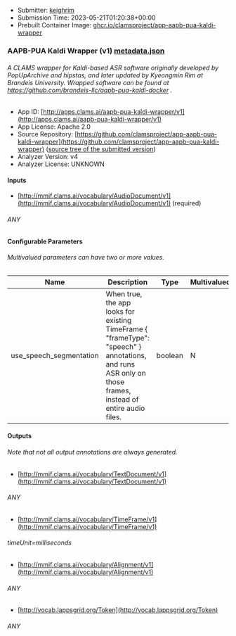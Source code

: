 
* Submitter: [keighrim](https://github.com/keighrim)
* Submission Time: 2023-05-21T01:20:38+00:00
* Prebuilt Container Image: [ghcr.io/clamsproject/app-aapb-pua-kaldi-wrapper](https://github.com/clamsproject/app-aapb-pua-kaldi-wrapper/pkgs/container/app-aapb-pua-kaldi-wrapper/v1)


### AAPB-PUA Kaldi Wrapper (v1) [metadata.json](metadata.json)
###### A CLAMS wrapper for Kaldi-based ASR software originally developed by PopUpArchive and hipstas, and later updated by Kyeongmin Rim at Brandeis University. Wrapped software can be found at https://github.com/brandeis-llc/aapb-pua-kaldi-docker . 

* App ID: [http://apps.clams.ai/aapb-pua-kaldi-wrapper/v1](http://apps.clams.ai/aapb-pua-kaldi-wrapper/v1)
* App License: Apache 2.0
* Source Repository: [https://github.com/clamsproject/app-aapb-pua-kaldi-wrapper](https://github.com/clamsproject/app-aapb-pua-kaldi-wrapper) ([source tree of the submitted version](https://github.com/clamsproject/app-aapb-pua-kaldi-wrapper/tree/v1))
* Analyzer Version: v4
* Analyzer License: UNKNOWN


#### Inputs
* [http://mmif.clams.ai/vocabulary/AudioDocument/v1](http://mmif.clams.ai/vocabulary/AudioDocument/v1) (required)
###### ANY


#### Configurable Parameters
###### Multivalued parameters can have two or more values.

|Name|Description|Type|Multivalued|Default|Choices|
|----|-----------|----|-----------|-------|-------|
|use_speech_segmentation|When true, the app looks for existing TimeFrame { "frameType": "speech" } annotations, and runs ASR only on those frames, instead of entire audio files.|boolean|N|true|`false`, **_`true`_**|


#### Outputs
###### Note that not all output annotations are always generated.
* [http://mmif.clams.ai/vocabulary/TextDocument/v1](http://mmif.clams.ai/vocabulary/TextDocument/v1) 
###### ANY
* [http://mmif.clams.ai/vocabulary/TimeFrame/v1](http://mmif.clams.ai/vocabulary/TimeFrame/v1) 
###### timeUnit=milliseconds
* [http://mmif.clams.ai/vocabulary/Alignment/v1](http://mmif.clams.ai/vocabulary/Alignment/v1) 
###### ANY
* [http://vocab.lappsgrid.org/Token](http://vocab.lappsgrid.org/Token) 
###### ANY
